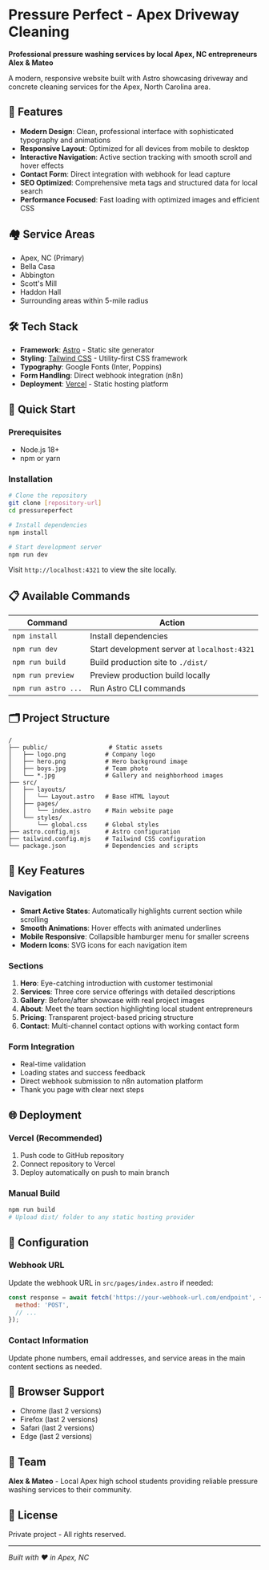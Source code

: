 # Pressure Perfect - Apex Driveway Cleaning

**Professional pressure washing services by local Apex, NC entrepreneurs Alex & Mateo**

A modern, responsive website built with Astro showcasing driveway and concrete cleaning services for the Apex, North Carolina area.

## 🌟 Features

- **Modern Design**: Clean, professional interface with sophisticated typography and animations
- **Responsive Layout**: Optimized for all devices from mobile to desktop
- **Interactive Navigation**: Active section tracking with smooth scroll and hover effects
- **Contact Form**: Direct integration with webhook for lead capture
- **SEO Optimized**: Comprehensive meta tags and structured data for local search
- **Performance Focused**: Fast loading with optimized images and efficient CSS

## 🏘️ Service Areas

- Apex, NC (Primary)
- Bella Casa
- Abbington 
- Scott's Mill
- Haddon Hall
- Surrounding areas within 5-mile radius

## 🛠️ Tech Stack

- **Framework**: [Astro](https://astro.build/) - Static site generator
- **Styling**: [Tailwind CSS](https://tailwindcss.com/) - Utility-first CSS framework
- **Typography**: Google Fonts (Inter, Poppins)
- **Form Handling**: Direct webhook integration (n8n)
- **Deployment**: [Vercel](https://vercel.com/) - Static hosting platform

## 🚀 Quick Start

### Prerequisites
- Node.js 18+ 
- npm or yarn

### Installation

```bash
# Clone the repository
git clone [repository-url]
cd pressureperfect

# Install dependencies
npm install

# Start development server
npm run dev
```

Visit `http://localhost:4321` to view the site locally.

## 📋 Available Commands

| Command | Action |
|---------|--------|
| `npm install` | Install dependencies |
| `npm run dev` | Start development server at `localhost:4321` |
| `npm run build` | Build production site to `./dist/` |
| `npm run preview` | Preview production build locally |
| `npm run astro ...` | Run Astro CLI commands |

## 🗂️ Project Structure

```
/
├── public/                 # Static assets
│   ├── logo.png           # Company logo
│   ├── hero.png           # Hero background image
│   ├── boys.jpg           # Team photo
│   └── *.jpg              # Gallery and neighborhood images
├── src/
│   ├── layouts/
│   │   └── Layout.astro   # Base HTML layout
│   ├── pages/
│   │   └── index.astro    # Main website page
│   └── styles/
│       └── global.css     # Global styles
├── astro.config.mjs       # Astro configuration
├── tailwind.config.mjs    # Tailwind CSS configuration
└── package.json           # Dependencies and scripts
```

## 🎨 Key Features

### Navigation
- **Smart Active States**: Automatically highlights current section while scrolling
- **Smooth Animations**: Hover effects with animated underlines
- **Mobile Responsive**: Collapsible hamburger menu for smaller screens
- **Modern Icons**: SVG icons for each navigation item

### Sections
1. **Hero**: Eye-catching introduction with customer testimonial
2. **Services**: Three core service offerings with detailed descriptions
3. **Gallery**: Before/after showcase with real project images
4. **About**: Meet the team section highlighting local student entrepreneurs
5. **Pricing**: Transparent project-based pricing structure
6. **Contact**: Multi-channel contact options with working contact form

### Form Integration
- Real-time validation
- Loading states and success feedback
- Direct webhook submission to n8n automation platform
- Thank you page with clear next steps

## 🌐 Deployment

### Vercel (Recommended)
1. Push code to GitHub repository
2. Connect repository to Vercel
3. Deploy automatically on push to main branch

### Manual Build
```bash
npm run build
# Upload dist/ folder to any static hosting provider
```

## 🔧 Configuration

### Webhook URL
Update the webhook URL in `src/pages/index.astro` if needed:
```javascript
const response = await fetch('https://your-webhook-url.com/endpoint', {
  method: 'POST',
  // ...
});
```

### Contact Information
Update phone numbers, email addresses, and service areas in the main content sections as needed.

## 📱 Browser Support

- Chrome (last 2 versions)
- Firefox (last 2 versions)
- Safari (last 2 versions)
- Edge (last 2 versions)

## 👥 Team

**Alex & Mateo** - Local Apex high school students providing reliable pressure washing services to their community.

## 📄 License

Private project - All rights reserved.

---

*Built with ❤️ in Apex, NC*